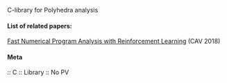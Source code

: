 C-library for Polyhedra analysis

#### List of related papers:
[Fast Numerical Program Analysis with Reinforcement Learning](https://doi.org/10.1007/978-3-319-96145-3_12) (CAV 2018)

#### Meta
:: C
:: Library
:: No PV
